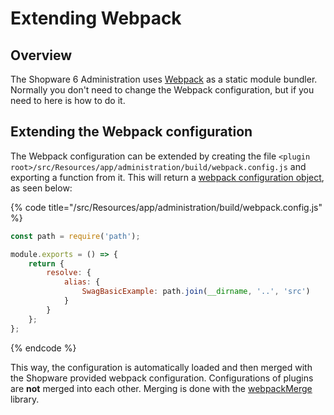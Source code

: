 # Extending Webpack

## Overview

The Shopware 6 Administration uses [Webpack](https://webpack.js.org/) as a static module bundler. Normally you don't need to change the Webpack configuration, but if you need to here is how to do it.

## Extending the Webpack configuration

The Webpack configuration can be extended by creating the file `<plugin root>/src/Resources/app/administration/build/webpack.config.js` and exporting a function from it. This will return a [webpack configuration object](https://webpack.js.org/configuration/), as seen below:

{% code title="<plugin root>/src/Resources/app/administration/build/webpack.config.js" %}

```javascript
const path = require('path');

module.exports = () => {
    return {
        resolve: {
            alias: {
                SwagBasicExample: path.join(__dirname, '..', 'src')
            }
        }
    };
};
```

{% endcode %}

This way, the configuration is automatically loaded and then merged with the Shopware provided webpack configuration. Configurations of plugins are **not** merged into each other. Merging is done with the [webpackMerge](https://github.com/survivejs/webpack-merge) library.
